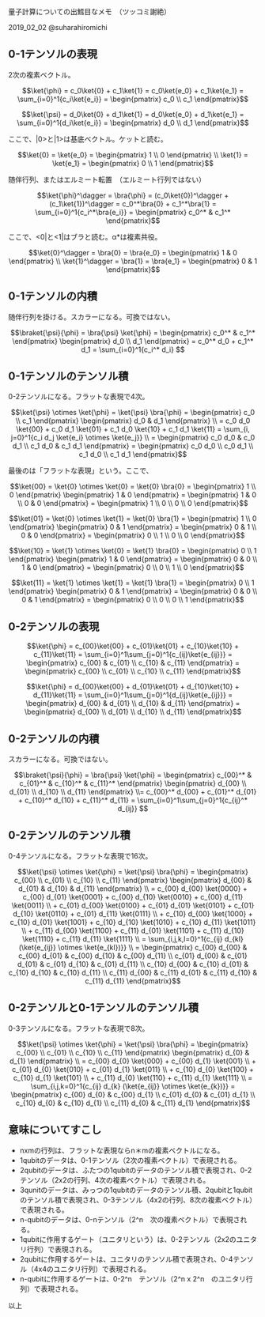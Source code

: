 量子計算についての出鱈目なメモ　（ツッコミ謝絶）

2019_02_02 @suharahiromichi


## 0-1テンソルの表現

2次の複素ベクトル。

```math
\ket{\phi}
=
c_0\ket{0} + c_1\ket{1}
=
c_0\ket{e_0} + c_1\ket{e_1}
=
\sum_{i=0}^1{c_i\ket{e_i}}
=
\begin{pmatrix}
c_0 \\
c_1
\end{pmatrix}
```
```math
\ket{\psi}
=
d_0\ket{0} + d_1\ket{1}
=
d_0\ket{e_0} + d_1\ket{e_1}
=
\sum_{i=0}^1{d_i\ket{e_i}}
=
\begin{pmatrix}
d_0 \\
d_1
\end{pmatrix}
```

ここで、|0>と|1>は基底ベクトル。ケットと読む。

```math
\ket{0} =
\ket{e_0} =
\begin{pmatrix}
1 \\
0 
\end{pmatrix}
\\
\ket{1} =
\ket{e_1} =
\begin{pmatrix}
0 \\
1 
\end{pmatrix}
```

随伴行列、またはエルミート転置　（エルミート行列ではない）

```math
\ket{\phi}^\dagger
=
\bra{\phi}
=
(c_0\ket{0})^\dagger + (c_1\ket{1})^\dagger
=
c_0^*\bra{0} + c_1^*\bra{1}
=
\sum_{i=0}^1{c_i^*\bra{e_i}}
=
\begin{pmatrix}
c_0^* & c_1^*
\end{pmatrix}
```

ここで、<0|と<1|はブラと読む。α*は複素共役。

```math
\ket{0}^\dagger =
\bra{0} =
\bra{e_0} =
\begin{pmatrix}
1  & 0 
\end{pmatrix}
\\
\ket{1}^\dagger =
\bra{1} =
\bra{e_1} =
\begin{pmatrix}
0 & 1 
\end{pmatrix}
```

## 0-1テンソルの内積

随伴行列を掛ける。スカラーになる。可換ではない。

```math
\braket{\psi}{\phi}
=
\bra{\psi} \ket{\phi}
=
\begin{pmatrix}
c_0^* & c_1^*
\end{pmatrix}
\begin{pmatrix}
d_0 \\
d_1
\end{pmatrix}
=
c_0^* d_0 + c_1^* d_1
=
\sum_{i=0}^1{c_i^* d_i} 
```

## 0-1テンソルのテンソル積

0-2テンソルになる。フラットな表現で4次。

```math
\ket{\psi} \otimes \ket{\phi}
=
\ket{\psi} \bra{\phi}
=
\begin{pmatrix}
c_0 \\
c_1
\end{pmatrix}
\begin{pmatrix}
d_0 & d_1
\end{pmatrix}
\\ =
c_0 d_0 \ket{00} + c_0 d_1 \ket{01} + c_1 d_0 \ket{10} + c_1 d_1 \ket{11}
=
\sum_{i,  j=0}^1{c_i d_j \ket{e_i} \otimes \ket{e_j}}
\\ =
\begin{pmatrix}
c_0 d_0 & c_0 d_1 \\
c_1 d_0 & c_1 d_1
\end{pmatrix}
=
\begin{pmatrix}
c_0 d_0 \\
c_0 d_1 \\
c_1 d_0 \\
c_1 d_1
\end{pmatrix}
```

最後のは「フラットな表現」という。ここで、

```math
\ket{00} =
\ket{0} \otimes \ket{0} =
\ket{0} \bra{0} =
\begin{pmatrix}
1 \\ 0
\end{pmatrix}
\begin{pmatrix}
1 & 0
\end{pmatrix}
=
\begin{pmatrix}
1 & 0 \\
0 & 0
\end{pmatrix}
=
\begin{pmatrix}
1 \\ 0 \\
0 \\ 0
\end{pmatrix}
```

```math
\ket{01} =
\ket{0} \otimes \ket{1} =
\ket{0} \bra{1} =
\begin{pmatrix}
1 \\ 0
\end{pmatrix}
\begin{pmatrix}
0 & 1
\end{pmatrix}
=
\begin{pmatrix}
0 & 1 \\
0 & 0
\end{pmatrix}
=
\begin{pmatrix}
0 \\ 1 \\
0 \\ 0
\end{pmatrix}
```

```math
\ket{10} =
\ket{1} \otimes \ket{0} =
\ket{1} \bra{0} =
\begin{pmatrix}
0 \\ 1
\end{pmatrix}
\begin{pmatrix}
1 & 0
\end{pmatrix}
=
\begin{pmatrix}
0 & 0 \\
1 & 0
\end{pmatrix}
=
\begin{pmatrix}
0 \\ 0 \\
1 \\ 0
\end{pmatrix}
```
```math
\ket{11} =
\ket{1} \otimes \ket{1} =
\ket{1} \bra{1} =
\begin{pmatrix}
0 \\ 1
\end{pmatrix}
\begin{pmatrix}
0 & 1
\end{pmatrix}
=
\begin{pmatrix}
0 & 0 \\
0 & 1
\end{pmatrix}
=
\begin{pmatrix}
0 \\ 0 \\
0 \\ 1
\end{pmatrix}
```

## 0-2テンソルの表現

```math
\ket{\phi}
=
c_{00}\ket{00} + c_{01}\ket{01} + c_{10}\ket{10} + c_{11}\ket{11}
=
\sum_{i=0}^1\sum_{j=0}^1{c_{ij}\ket{e_{ij}}}
=
\begin{pmatrix}
c_{00} & c_{01} \\
c_{10} & c_{11}
\end{pmatrix}
=
\begin{pmatrix}
c_{00} \\ c_{01} \\
c_{10} \\ c_{11}
\end{pmatrix}
```

```math
\ket{\phi}
=
d_{00}\ket{00} + d_{01}\ket{01} + d_{10}\ket{10} + d_{11}\ket{11}
=
\sum_{i=0}^1\sum_{j=0}^1{d_{ij}\ket{e_{ij}}}
=
\begin{pmatrix}
d_{00} & d_{01} \\
d_{10} & d_{11}
\end{pmatrix}
=
\begin{pmatrix}
d_{00} \\ d_{01} \\
d_{10} \\ d_{11}
\end{pmatrix}
```

## 0-2テンソルの内積

スカラーになる。可換ではない。

```math
\braket{\psi}{\phi}
=
\bra{\psi} \ket{\phi}
=
\begin{pmatrix}
c_{00}^* & c_{01}^* & c_{10}^* & c_{11}^*
\end{pmatrix}
\begin{pmatrix}
d_{00} \\
d_{01} \\
d_{10} \\
d_{11}
\end{pmatrix}
\\=
c_{00}^* d_{00} + c_{01}^* d_{01} + c_{10}^* d_{10} + c_{11}^* d_{11}
=
\sum_{i=0}^1\sum_{j=0}^1{c_{ij}^* d_{ij}} 
```

## 0-2テンソルのテンソル積

0-4テンソルになる。フラットな表現で16次。

```math
\ket{\psi} \otimes \ket{\phi}
=
\ket{\psi} \bra{\phi}
=
\begin{pmatrix}
c_{00} \\
c_{01} \\
c_{10} \\
c_{11}
\end{pmatrix}
\begin{pmatrix}
d_{00} & d_{01} & d_{10} & d_{11}
\end{pmatrix}
\\ =
c_{00} d_{00} \ket{0000} +
c_{00} d_{01} \ket{0001} +
c_{00} d_{10} \ket{0010} +
c_{00} d_{11} \ket{0011}
\\ +
c_{01} d_{00} \ket{0100} +
c_{01} d_{01} \ket{0101} +
c_{01} d_{10} \ket{0110} +
c_{01} d_{11} \ket{0111}
\\ +
c_{10} d_{00} \ket{1000} +
c_{10} d_{01} \ket{1001} +
c_{10} d_{10} \ket{1010} +
c_{10} d_{11} \ket{1011}
\\ +
c_{11} d_{00} \ket{1100} +
c_{11} d_{01} \ket{1101} +
c_{11} d_{10} \ket{1110} +
c_{11} d_{11} \ket{1111}
\\ =
\sum_{i,j,k,l=0}^1{c_{ij} d_{kl} (\ket{e_{ij}} \otimes \ket{e_{kl})}}
\\ =
\begin{pmatrix}
c_{00} d_{00} & c_{00} d_{01} & c_{00} d_{10} & c_{00} d_{11} \\
c_{01} d_{00} & c_{01} d_{01} & c_{01} d_{10} & c_{01} d_{11} \\
c_{10} d_{00} & c_{10} d_{01} & c_{10} d_{10} & c_{10} d_{11} \\
c_{11} d_{00} & c_{11} d_{01} & c_{11} d_{10} & c_{11} d_{11}
\end{pmatrix}
```

## 0-2テンソルと0-1テンソルのテンソル積

0-3テンソルになる。フラットな表現で8次。

```math
\ket{\psi} \otimes \ket{\phi}
=
\ket{\psi} \bra{\phi}
=
\begin{pmatrix}
c_{00} \\
c_{01} \\
c_{10} \\
c_{11}
\end{pmatrix}
\begin{pmatrix}
d_{0} & d_{1}
\end{pmatrix}
\\ =
c_{00} d_{0} \ket{000} +
c_{00} d_{1} \ket{001}
\\ +
c_{01} d_{0} \ket{010} +
c_{01} d_{1} \ket{011}
\\ +
c_{10} d_{0} \ket{100} +
c_{10} d_{1} \ket{101}
\\ +
c_{11} d_{0} \ket{110} +
c_{11} d_{1} \ket{111}
\\ =
\sum_{i,j,k=0}^1{c_{ij} d_{k} (\ket{e_{ij}} \otimes \ket{e_{k})}}
=
\begin{pmatrix}
c_{00} d_{0} & c_{00} d_{1} \\
c_{01} d_{0} & c_{01} d_{1} \\
c_{10} d_{0} & c_{10} d_{1} \\
c_{11} d_{0} & c_{11} d_{1}
\end{pmatrix}
```

## 意味についてすこし

- nxmの行列は、フラットな表現ならn＊mの複素ベクトルになる。
- 1qubitのデータは、0-1テンソル（2次の複素ベクトル）で表現される。
- 2qubitのデータは、ふたつの1qubitのデータのテンソル積で表現され、0-2テンソル（2x2の行列、4次の複素ベクトル）で表現される。
- 3qunitのデータは、みっつの1qubitのデータのテンソル積、2qubitと1qubitのテンソル積で表現され、0-3テンソル（4x2の行列、8次の複素ベクトル）で表現される。
- n-qubitのデータは、0-nテンソル（2^n　次の複素ベクトル）で表現される。
- 1qubitに作用するゲート（ユニタリという）は、0-2テンソル（2x2のユニタリ行列）で表現される。
- 2qubitに作用するゲートは、ユニタリのテンソル積で表現され、0-4テンソル（4x4のユニタリ行列）で表現される。
- n-qubitに作用するゲートは、0-2^n　テンソル（2^n x 2^n　のユニタリ行列）で表現される。


以上


